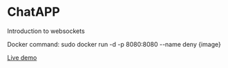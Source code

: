 # ChatAPP
Introduction to websockets

Docker command: sudo docker run -d -p 8080:8080 --name deny {image}

[Live demo](https://chat.dawaladeny.eu/)
